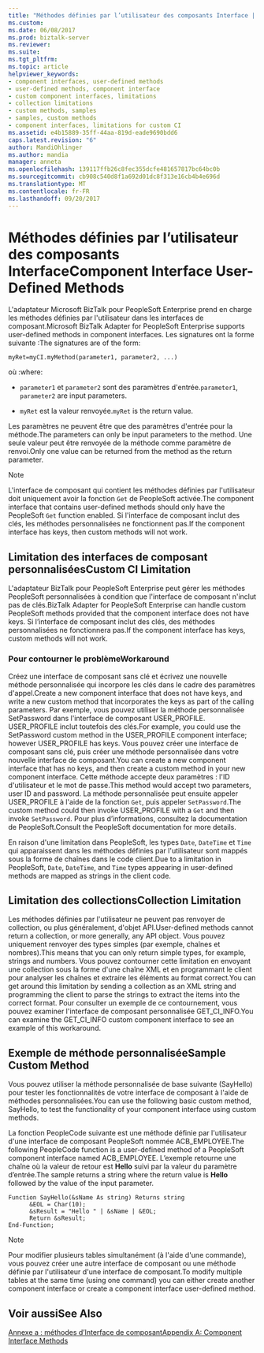 ```yaml
---
title: "Méthodes définies par l’utilisateur des composants Interface | Documents Microsoft"
ms.custom: 
ms.date: 06/08/2017
ms.prod: biztalk-server
ms.reviewer: 
ms.suite: 
ms.tgt_pltfrm: 
ms.topic: article
helpviewer_keywords:
- component interfaces, user-defined methods
- user-defined methods, component interface
- custom component interfaces, limitations
- collection limitations
- custom methods, samples
- samples, custom methods
- component interfaces, limitations for custom CI
ms.assetid: e4b15889-35ff-44aa-819d-eade9690bdd6
caps.latest.revision: "6"
author: MandiOhlinger
ms.author: mandia
manager: anneta
ms.openlocfilehash: 139117ffb26c8fec355dcfe481657817bc64bc0b
ms.sourcegitcommit: cb908c540d8f1a692d01dc8f313e16cb4b4e696d
ms.translationtype: MT
ms.contentlocale: fr-FR
ms.lasthandoff: 09/20/2017
---
```

# <a name="component-interface-user-defined-methods"></a><span data-ttu-id="67e91-102">Méthodes définies par l’utilisateur des composants Interface</span><span class="sxs-lookup"><span data-stu-id="67e91-102">Component Interface User-Defined Methods</span></span>
<span data-ttu-id="67e91-103">L'adaptateur Microsoft BizTalk pour PeopleSoft Enterprise prend en charge les méthodes définies par l'utilisateur dans les interfaces de composant.</span><span class="sxs-lookup"><span data-stu-id="67e91-103">Microsoft BizTalk Adapter for PeopleSoft Enterprise supports user-defined methods in component interfaces.</span></span> <span data-ttu-id="67e91-104">Les signatures ont la forme suivante :</span><span class="sxs-lookup"><span data-stu-id="67e91-104">The signatures are of the form:</span></span>  
  
```  
myRet=myCI.myMethod(parameter1, parameter2, ...)  
```  
  
 <span data-ttu-id="67e91-105">où :</span><span class="sxs-lookup"><span data-stu-id="67e91-105">where:</span></span>  
  
-   <span data-ttu-id="67e91-106">`parameter1` et `parameter2` sont des paramètres d'entrée.</span><span class="sxs-lookup"><span data-stu-id="67e91-106">`parameter1`, `parameter2` are input parameters.</span></span>  
  
-   <span data-ttu-id="67e91-107">`myRet` est la valeur renvoyée.</span><span class="sxs-lookup"><span data-stu-id="67e91-107">`myRet` is the return value.</span></span>  
  
 <span data-ttu-id="67e91-108">Les paramètres ne peuvent être que des paramètres d'entrée pour la méthode.</span><span class="sxs-lookup"><span data-stu-id="67e91-108">The parameters can only be input parameters to the method.</span></span> <span data-ttu-id="67e91-109">Une seule valeur peut être renvoyée de la méthode comme paramètre de renvoi.</span><span class="sxs-lookup"><span data-stu-id="67e91-109">Only one value can be returned from the method as the return parameter.</span></span>  
  
> [!NOTE]
>  <span data-ttu-id="67e91-110">L'interface de composant qui contient les méthodes définies par l'utilisateur doit uniquement avoir la fonction `Get` de PeopleSoft activée.</span><span class="sxs-lookup"><span data-stu-id="67e91-110">The component interface that contains user-defined methods should only have the PeopleSoft `Get` function enabled.</span></span> <span data-ttu-id="67e91-111">Si l'interface de composant inclut des clés, les méthodes personnalisées ne fonctionnent pas.</span><span class="sxs-lookup"><span data-stu-id="67e91-111">If the component interface has keys, then custom methods will not work.</span></span>  
  
## <a name="custom-ci-limitation"></a><span data-ttu-id="67e91-112">Limitation des interfaces de composant personnalisées</span><span class="sxs-lookup"><span data-stu-id="67e91-112">Custom CI Limitation</span></span>  
 <span data-ttu-id="67e91-113">L'adaptateur BizTalk pour PeopleSoft Enterprise peut gérer les méthodes PeopleSoft personnalisées à condition que l'interface de composant n'inclut pas de clés.</span><span class="sxs-lookup"><span data-stu-id="67e91-113">BizTalk Adapter for PeopleSoft Enterprise can handle custom PeopleSoft methods provided that the component interface does not have keys.</span></span> <span data-ttu-id="67e91-114">Si l’interface de composant inclut des clés, des méthodes personnalisées ne fonctionnera pas.</span><span class="sxs-lookup"><span data-stu-id="67e91-114">If the component interface has keys, custom methods will not work.</span></span>  
  
### <a name="workaround"></a><span data-ttu-id="67e91-115">Pour contourner le problème</span><span class="sxs-lookup"><span data-stu-id="67e91-115">Workaround</span></span>  
 <span data-ttu-id="67e91-116">Créez une interface de composant sans clé et écrivez une nouvelle méthode personnalisée qui incorpore les clés dans le cadre des paramètres d'appel.</span><span class="sxs-lookup"><span data-stu-id="67e91-116">Create a new component interface that does not have keys, and write a new custom method that incorporates the keys as part of the calling parameters.</span></span> <span data-ttu-id="67e91-117">Par exemple, vous pouvez utiliser la méthode personnalisée SetPassword dans l'interface de composant USER_PROFILE. USER_PROFILE inclut toutefois des clés.</span><span class="sxs-lookup"><span data-stu-id="67e91-117">For example, you could use the SetPassword custom method in the USER_PROFILE component interface; however USER_PROFILE has keys.</span></span> <span data-ttu-id="67e91-118">Vous pouvez créer une interface de composant sans clé, puis créer une méthode personnalisée dans votre nouvelle interface de composant.</span><span class="sxs-lookup"><span data-stu-id="67e91-118">You can create a new component interface that has no keys, and then create a custom method in your new component interface.</span></span> <span data-ttu-id="67e91-119">Cette méthode accepte deux paramètres : l'ID d'utilisateur et le mot de passe.</span><span class="sxs-lookup"><span data-stu-id="67e91-119">This method would accept two parameters, user ID and password.</span></span> <span data-ttu-id="67e91-120">La méthode personnalisée peut ensuite appeler USER_PROFILE à l'aide de la fonction `Get`, puis appeler `SetPassword`.</span><span class="sxs-lookup"><span data-stu-id="67e91-120">The custom method could then invoke USER_PROFILE with a `Get` and then invoke `SetPassword`.</span></span> <span data-ttu-id="67e91-121">Pour plus d’informations, consultez la documentation de PeopleSoft.</span><span class="sxs-lookup"><span data-stu-id="67e91-121">Consult the PeopleSoft documentation for more details.</span></span>  
  
 <span data-ttu-id="67e91-122">En raison d'une limitation dans PeopleSoft, les types `Date`, `DateTime` et `Time` qui apparaissent dans les méthodes définies par l'utilisateur sont mappés sous la forme de chaînes dans le code client.</span><span class="sxs-lookup"><span data-stu-id="67e91-122">Due to a limitation in PeopleSoft, `Date`, `DateTime`, and `Time` types appearing in user-defined methods are mapped as strings in the client code.</span></span>  
  
## <a name="collection-limitation"></a><span data-ttu-id="67e91-123">Limitation des collections</span><span class="sxs-lookup"><span data-stu-id="67e91-123">Collection Limitation</span></span>  
 <span data-ttu-id="67e91-124">Les méthodes définies par l'utilisateur ne peuvent pas renvoyer de collection, ou plus généralement, d'objet API.</span><span class="sxs-lookup"><span data-stu-id="67e91-124">User-defined methods cannot return a collection, or more generally, any API object.</span></span> <span data-ttu-id="67e91-125">Vous pouvez uniquement renvoyer des types simples (par exemple, chaînes et nombres).</span><span class="sxs-lookup"><span data-stu-id="67e91-125">This means that you can only return simple types, for example, strings and numbers.</span></span> <span data-ttu-id="67e91-126">Vous pouvez contourner cette limitation en envoyant une collection sous la forme d'une chaîne XML et en programmant le client pour analyser les chaînes et extraire les éléments au format correct.</span><span class="sxs-lookup"><span data-stu-id="67e91-126">You can get around this limitation by sending a collection as an XML string and programming the client to parse the strings to extract the items into the correct format.</span></span> <span data-ttu-id="67e91-127">Pour consulter un exemple de ce contournement, vous pouvez examiner l'interface de composant personnalisée GET_CI_INFO.</span><span class="sxs-lookup"><span data-stu-id="67e91-127">You can examine the GET_CI_INFO custom component interface to see an example of this workaround.</span></span>  
  
## <a name="sample-custom-method"></a><span data-ttu-id="67e91-128">Exemple de méthode personnalisée</span><span class="sxs-lookup"><span data-stu-id="67e91-128">Sample Custom Method</span></span>  
 <span data-ttu-id="67e91-129">Vous pouvez utiliser la méthode personnalisée de base suivante (SayHello) pour tester les fonctionnalités de votre interface de composant à l'aide de méthodes personnalisées.</span><span class="sxs-lookup"><span data-stu-id="67e91-129">You can use the following basic custom method, SayHello, to test the functionality of your component interface using custom methods.</span></span>  
  
 <span data-ttu-id="67e91-130">La fonction PeopleCode suivante est une méthode définie par l'utilisateur d'une interface de composant PeopleSoft nommée ACB_EMPLOYEE.</span><span class="sxs-lookup"><span data-stu-id="67e91-130">The following PeopleCode function is a user-defined method of a PeopleSoft component interface named ACB_EMPLOYEE.</span></span> <span data-ttu-id="67e91-131">L’exemple retourne une chaîne où la valeur de retour est **Hello** suivi par la valeur du paramètre d’entrée.</span><span class="sxs-lookup"><span data-stu-id="67e91-131">The sample returns a string where the return value is **Hello** followed by the value of the input parameter.</span></span>  
  
```  
Function SayHello(&sName As string) Returns string  
      &EOL = Char(10);  
      &sResult = "Hello " | &sName | &EOL;  
      Return &sResult;  
End-Function;  
```  
  
> [!NOTE]
>  <span data-ttu-id="67e91-132">Pour modifier plusieurs tables simultanément (à l'aide d'une commande), vous pouvez créer une autre interface de composant ou une méthode définie par l'utilisateur d'une interface de composant.</span><span class="sxs-lookup"><span data-stu-id="67e91-132">To modify multiple tables at the same time (using one command) you can either create another component interface or create a component interface user-defined method.</span></span>  
  
## <a name="see-also"></a><span data-ttu-id="67e91-133">Voir aussi</span><span class="sxs-lookup"><span data-stu-id="67e91-133">See Also</span></span>  
 [<span data-ttu-id="67e91-134">Annexe a : méthodes d’Interface de composant</span><span class="sxs-lookup"><span data-stu-id="67e91-134">Appendix A: Component Interface Methods</span></span>](../core/appendix-a-component-interface-methods.md)